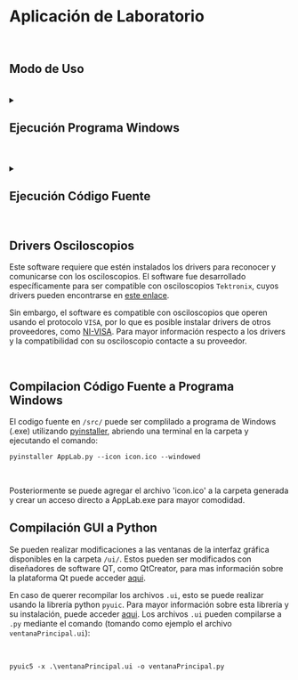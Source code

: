 # Aplicación de Laboratorio


<br>

## Modo de Uso

<br>


<details>
<summary> <h2> Ejecución Programa Windows </h2> </summary>

<br>

> ## Instalación
> 
> <br>
> 
> Para instalar el software, descargue el archivo `AppLab - Windows.zip`:
> 
> ![image](https://user-images.githubusercontent.com/83187517/177222815-e8f19e10-f6fd-4a3c-8b0a-3967ef846594.png)
> 
> <br>
> 
> Y descomprima el contenido del .zip en alguna carpeta de su elección:
> 
> ![image](https://user-images.githubusercontent.com/83187517/177222963-c8b3874b-b801-498d-af6b-d608404bce3e.png)
> 
> <br>
> 
> Una vez descomprimido, accedemos a la carpeta `AppLab` y ubicamos el archivo `AppLab.exe`. Haciendo click derecho podemos crear un acceso directo, el cual podemos ubicar en el escritorio o donde más acomode:
> 
> ![image](https://user-images.githubusercontent.com/83187517/177223171-90405739-dc9a-4f9f-b813-d7a5b8a68864.png)
> 
> <br>
> 
> Finalmente, podemos cambiar el nombre del acceso directo:
> 
> ![image](https://user-images.githubusercontent.com/83187517/177223270-46d0f4b6-b065-4814-b6a1-4c8906e3c131.png)
> 
> <br>
> 
> <br>
> 
> ## Ejecución
> 
> <br>
> 
> Para ejecutar el programa compilado para windows, una vez realizada la instalación, simplemente se puede hacer doble click sobre el acceso directo.
> 
> </details>

<br>

<br>

<details>
<summary> <h2> Ejecución Código Fuente </h2> </summary>

> 
> <br>
> 
> ## Instalación
> 
> <br>
> 
> El software puede ser ejecutado directamente utilizando python 3. En caso de no tenerlo instalado, se puede descargar [aqui](https://www.python.org/downloads/).
> 
> <br>
> 
> Primero, se debe descargar el contenido de la carpeta `/src/` de este repositorio, que contiene el código fuente de este software, a alguna carpeta en la maquina local. El archivo `.py` ejecutable es el `AppLab.py`
> 
> <br>
> 
> Antes de ejecutar, se deben instalar las dependencias. Si no cuenta con el gestor de paquetes de python (pip) instalado, puede ser instalado en sistemas operativos Windows siguiendo [esta guia](https://technetters.com/como-instalar-pip-para-python-windows/). En sistemas operativos basados en debian (como Ubuntu), se puede instalar simplemente utilizando el comando:
> 
> `sudo apt install python3-pip`
> 
> Para instalar las dependencias del software usando pip:
> 
> `pip install paramiko pymongo pyvisa numpy pandas tk pyqt5 pyqtgraph`
> 
> Para sistemas operativos basados en Debian (como Ubuntu) se debe instalar `tk` (Tkinter) por separado:
> 
> `pip install paramiko pymongo pyvisa numpy pandas pyqt5 pyqtgraph`
> 
> `sudo apt install python3-tk`
> 
> En caso de encontrarse con el error `qt.qpa.plugin: Could not load the Qt platform plugin "xcb" in "" even though it was found.` en sistemas operativos Debian, este puede > solucionarse instalando la dependencia:
> 
> `sudo apt install libxcb-xinerama0`
> 
> 
> <br/>
> 
> ## Ejecución
> 
> Finalmente, una vez instaladas las dependencias del programa, este se puede ejecutar abriendo una consola en la carpeta que contiene los archivos y utilizando el comando:
> 
> `python AppLab.py`
> 
> </details>

<br/>

## Drivers Osciloscopios

Este software requiere que estén instalados los drivers para reconocer y comunicarse con los osciloscopios. El software fue desarrollado específicamente para ser compatible con osciloscopios `Tektronix`, cuyos drivers pueden encontrarse en [este enlace](https://www.tek.com/en/support/software/driver/tekvisa-connectivity-software-v411). 

Sin embargo, el software es compatible con osciloscopios que operen usando el protocolo `VISA`, por lo que es posible instalar drivers de otros proveedores, como [NI-VISA](https://www.ni.com/es-cl/support/downloads/drivers/download.ni-visa.html).  Para mayor información respecto a los drivers y la compatibilidad con su osciloscopio contacte a su proveedor.

<br/>

## Compilacion Código Fuente a Programa Windows

El codigo fuente en `/src/` puede ser complilado a programa de Windows (.exe) utilizando [pyinstaller](https://pyinstaller.org/en/stable/), abriendo una terminal en la carpeta y ejecutando el comando:

`pyinstaller AppLab.py --icon icon.ico --windowed`

<br/>

Posteriormente se puede agregar el archivo 'icon.ico' a la carpeta generada y crear un acceso directo a AppLab.exe para mayor comodidad.

## Compilación GUI a Python

Se pueden realizar modificaciones a las ventanas de la interfaz gráfica disponibles en la carpeta `/ui/`. Estos pueden ser modificados con diseñadores de software QT, como QtCreator, para mas información sobre la plataforma Qt puede acceder [aqui](https://www.qt.io/product/development-tools). 

En caso de querer recompilar los archivos `.ui`, esto se puede realizar usando la librería python `pyuic`. Para mayor información sobre esta librería y su instalación, puede acceder [aqui](https://pypi.org/project/pyuic5-tool/). Los archivos `.ui` pueden compilarse a `.py` mediante el comando (tomando como ejemplo el archivo `ventanaPrincipal.ui`):

<br/>

`pyuic5 -x .\ventanaPrincipal.ui -o ventanaPrincipal.py`

<br/>

